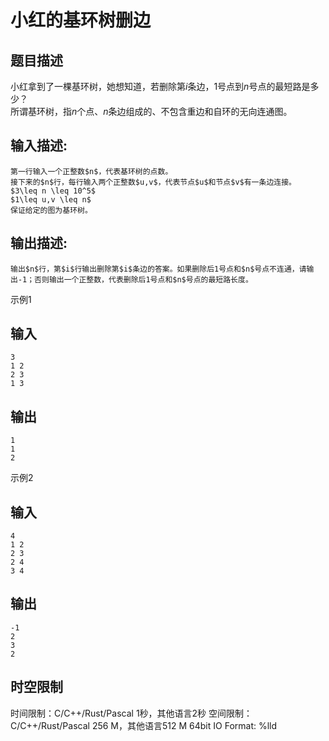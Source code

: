 # 小红的基环树删边

## 题目描述

小红拿到了一棵基环树，她想知道，若删除第$i$条边，1号点到$n$号点的最短路是多少？  
所谓基环树，指$n$个点、$n$条边组成的、不包含重边和自环的无向连通图。

## 输入描述:
    
    
    第一行输入一个正整数$n$，代表基环树的点数。  
    接下来的$n$行，每行输入两个正整数$u,v$，代表节点$u$和节点$v$有一条边连接。  
    $3\leq n \leq 10^5$  
    $1\leq u,v \leq n$  
    保证给定的图为基环树。

## 输出描述:
    
    
    输出$n$行，第$i$行输出删除第$i$条边的答案。如果删除后1号点和$n$号点不连通，请输出-1；否则输出一个正整数，代表删除后1号点和$n$号点的最短路长度。

示例1 

## 输入
    
    
    3
    1 2
    2 3
    1 3

## 输出
    
    
    1
    1
    2

示例2 

## 输入
    
    
    4
    1 2
    2 3
    2 4
    3 4

## 输出
    
    
    -1
    2
    3
    2


## 时空限制

时间限制：C/C++/Rust/Pascal 1秒，其他语言2秒
空间限制：C/C++/Rust/Pascal 256 M，其他语言512 M
64bit IO Format: %lld